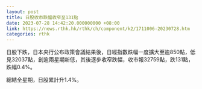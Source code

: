 ```yaml
---
layout: post
title: 日股收市跌幅收窄至131點
date: 2023-07-28 14:42:20.000000000 +08:00
link: https://news.rthk.hk/rthk/ch/component/k2/1711006-20230728.htm
categories: rthk
---
```


日股下跌，日本央行公布政策會議結果後，日經指數跌幅一度擴大至逾850點，低見32037點，創逾兩星期新低，其後逐步收窄跌幅，收市報32759點，跌131點，跌幅0.4%。

總結全星期，日股累計升1.4%。
